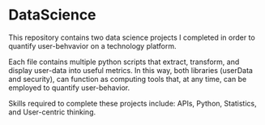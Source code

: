 # DataScience

This repository contains two data science projects I completed in order to quantify user-behvavior on a technology platform.

Each file contains multiple python scripts that extract, transform, and display user-data into useful metrics. In this way, both libraries (userData and security), can function as computing tools that, at any time, can be employed to quantify user-behavior. 

Skills required to complete these projects include: APIs, Python, Statistics, and User-centric thinking.
